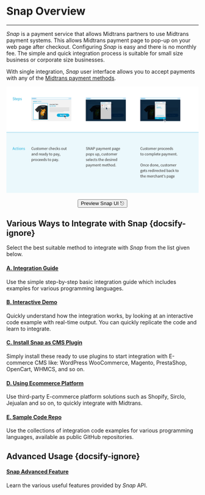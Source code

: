 # Snap Overview
<hr>

*Snap* is a payment service that allows Midtrans partners to use Midtrans payment systems. This allows Midtrans payment page to pop-up on your web page after checkout. Configuring *Snap* is easy and there is no monthly fee. The simple and quick integration process is suitable for small size business or corporate size businesses.

 With single integration, *Snap* user interface allows you to accept payments with any of the [Midtrans payment methods](https://midtrans.com/payments).

![Snap Overview](./../../asset/image/snap-overview-main.png)

<p style="text-align: center;">
  <button onclick="
  event.target.innerText = `Processing...`;
  var reqHeaders = new Headers();
  reqHeaders.append('Accept', 'application/json');
  reqHeaders.append('Content-Type', 'application/json');
  reqHeaders.append('Authorization', 'Basic '+btoa('SB-Mid-server-GwUP_WGbJPXsDzsNEBRs8IYA:'));
  var reqOpts = {
    method: 'POST',
    headers: reqHeaders,
    body: JSON.stringify({
      'transaction_details':{
        'order_id':'demo-docs-main-'+Math.round((new Date()).getTime()/1),
        'gross_amount':10000
      },
      'credit_card':{
        'secure':true
      }
    })
  };
  fetch('https://cors-anywhere.herokuapp.com/https://app.sandbox.midtrans.com/snap/v1/transactions', reqOpts)
    .then(res=>res.json())
    .then(res=>{
      let snapToken = res.token;
      snap.pay(snapToken,{
        onSuccess: function(res){ console.log('Snap result:',res) },
        onPending: function(res){ console.log('Snap result:',res) },
        onError: function(res){ console.log('Snap result:',res) },
      });
    })
    .catch( e=>{ console.error(e); window.open('https://demo.midtrans.com', '_blank'); } )
    .finally( e=>{ event.target.innerText = `Preview Snap UI ⎋` })
  " class="my-btn">Preview Snap UI ⎋</button>
</p>

## Various Ways to Integrate with Snap {docsify-ignore}
Select the best suitable method to integrate with *Snap* from the list given below.

<div class="my-card">

#### [A. Integration Guide](/en/snap/integration-guide.md)
Use the simple step-by-step basic integration guide which includes examples for various programming languages.
</div>

<div class="my-card">

#### [B. Interactive Demo](/en/snap/interactive-demo.md)
Quickly understand how the integration works, by looking at an interactive code example with real-time output. You can quickly replicate the code and learn to integrate.
</div>

<div class="my-card">

#### [C. Install Snap as CMS Plugin](/en/snap/with-plugins.md)
Simply install these ready to use plugins to start integration with E-commerce CMS like: WordPress WooCommerce, Magento, PrestaShop, OpenCart, WHMCS, and so on.
</div>

<div class="my-card">

#### [D. Using Ecommerce Platform](/en/snap/platform/overview.md)
Use third-party E-commerce platform solutions such as Shopify, Sirclo, Jejualan and so on, to quickly integrate with Midtrans.
</div>

<div class="my-card">

#### [E. Sample Code Repo](/en/technical-reference/library-plugin.md#sample-integration-code)
Use the collections of integration code examples for various programming languages, available as public GitHub repositories.
</div>

## Advanced Usage {docsify-ignore}

<div class="my-card">

#### [Snap Advanced Feature](/en/snap/advanced-feature.md)
Learn the various useful features provided by *Snap* API.
</div>
